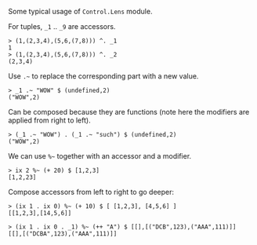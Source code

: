 Some typical usage of `Control.Lens` module.

For tuples, `_1` .. `_9` are accessors.

    > (1,(2,3,4),(5,6,(7,8))) ^. _1
    1
    > (1,(2,3,4),(5,6,(7,8))) ^. _2
    (2,3,4)

Use `.~` to replace the corresponding part with a new value.

    > _1 .~ "WOW" $ (undefined,2)
    ("WOW",2)

Can be composed because they are functions
(note here the modifiers are applied from right to left).

    > (_1 .~ "WOW") . (_1 .~ "such") $ (undefined,2)
    ("WOW",2)

We can use `%~` together with an accessor and a modifier.

    > ix 2 %~ (+ 20) $ [1,2,3]
    [1,2,23]

Compose accessors from left to right to go deeper:

    > (ix 1 . ix 0) %~ (+ 10) $ [ [1,2,3], [4,5,6] ]
    [[1,2,3],[14,5,6]]

    > (ix 1 . ix 0 . _1) %~ (++ "A") $ [[],[("DCB",123),("AAA",111)]]
    [[],[("DCBA",123),("AAA",111)]]

